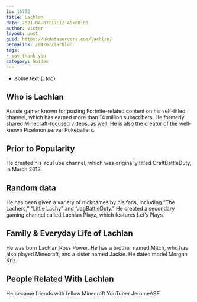 ```yaml
---
id: 15772
title: Lachlan
date: 2021-04-07T17:12:45+00:00
author: victor
layout: post
guid: https://ukdataservers.com/lachlan/
permalink: /04/07/lachlan
tags:
- say thank you
category: Guides
---
```


* some text
{: toc}


## Who is Lachlan



Aussie gamer known for posting Fortnite-related content on his self-titled channel, which has earned more than 14 million subscribers. He formerly shared Minecraft-focused videos, as well. He is also the creator of the well-known Pixelmon server Pokeballers. 

                
                
                
## Prior to Popularity



He created his YouTube channel, which was originally titled CraftBattleDuty, in March 2013. 

                
                
                
## Random data



He has been given a variety of nicknames by his fans, including &#8220;The Lachers,&#8221; &#8220;Little Lachy&#8221; and &#8220;JagBattleDuty.&#8221; He created a secondary gaming channel called Lachlan Playz, which features Let&#8217;s Plays.

                
                
                
## Family & Everyday Life of Lachlan



He was born Lachlan Ross Power. He has a brother named Mitch, who has also played Minecraft, and a sister named Jackie. He dated model Morgan Kriz.

                
                
                
## People Related With Lachlan



He became friends with fellow Minecraft YouTuber JeromeASF. 

                
              
            
          
          
          